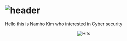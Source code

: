 # ![header](https://capsule-render.vercel.app/api?type=wave&color=auto&height=300&section=header&text=capsule%20render&fontSize=90)

 

Hello this is Namho Kim who interested in Cyber security 

<div align=center>
	
 ![Hits](https://hits.seeyoufarm.com/api/count/incr/badge.svg?url=https%3A%2F%2Fgithub.com%2Fnkim6636&count_bg=%2379C83D&title_bg=%23555555&icon=&icon_color=%23E7E7E7&title=hits&edge_flat=false)
